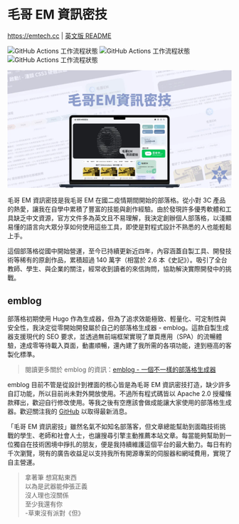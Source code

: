 # 毛哥 EM 資訊密技

<https://emtech.cc> | [英文版 README](README.en.md)

![GitHub Actions 工作流程狀態](https://img.shields.io/github/actions/workflow/status/Edit-Mr/emtech/markdown-validation.yml?label=%F0%9F%93%B0%E6%AA%A2%E6%9F%A5%20Markdown%20%E6%AA%94%E6%A1%88) ![GitHub Actions 工作流程狀態](https://img.shields.io/github/actions/workflow/status/Edit-Mr/emtech/autocorrect.yml?label=%F0%9F%97%BF%E7%9B%A4%E5%8F%A4%E4%B9%8B%E7%99%BD) ![GitHub Actions 工作流程狀態](https://img.shields.io/github/actions/workflow/status/Edit-Mr/emtech/file-size-check.yml?label=%F0%9F%8E%87%E5%9C%96%E7%89%87%E5%A4%A7%E5%B0%8F%E6%AA%A2%E6%9F%A5)

![毛哥 EM 資訊密技 og 圖片](static/img/og.webp)

毛哥 EM 資訊密技是我毛哥 EM 在國二疫情期間開始的部落格。從小對 3C 產品的熱愛，讓我在自學中累積了豐富的技能與創作經驗。由於發現許多優秀軟體和工具缺乏中文資源，官方文件多為英文且不易理解，我決定創辦個人部落格，以淺顯易懂的語言向大眾分享如何使用這些工具，即使是對程式設計不熟悉的人也能輕鬆上手。

這個部落格從國中開始營運，至今已持續更新近四年，內容涵蓋自製工具、開發技術等稀有的原創作品，累積超過 140 萬字（相當於 2.6 本《史記》）。吸引了全台教師、學生、與企業的關注，經常收到讀者的來信詢問，協助解決實際開發中的挑戰。

## emblog

部落格初期使用 Hugo 作為生成器，但為了追求效能極致、輕量化、可定制性與安全性，我決定從零開始開發屬於自己的部落格生成器 - emblog。這款自製生成器支援現代的 SEO 要求，並透過無前端框架實現了單頁應用（SPA）的流暢體驗，達成零等待載入頁面，動畫順暢，還內建了我所需的各項功能，達到極高的客製化標準。

> 閱讀更多關於 emblog 的資訊：[emblog - 一個不一樣的部落格生成器](https://emtech.cc/p/emblog)

emblog 目前不管是從設計到裡面的核心皆是為毛哥 EM 資訊密技打造，缺少許多自訂功能，所以目前尚未對外開放使用。不過所有程式碼皆以 Apache 2.0 授權條款釋出，歡迎自行修改使用。等我之後有空應該會做成能讓大家使用的部落格生成器。歡迎關注我的 [GitHub](https://github.com/Edit-Mr/emtech) 以取得最新消息。

「毛哥 EM 資訊密技」雖然名氣不如知名部落客，但文章總能幫助到面臨技術挑戰的學生、老師和社會人士，也讓搜尋引擎主動推薦本站文章。每當能夠幫助到一位獨自在技術困境中掙扎的朋友，便是我持續維護這個平台的最大動力。每日有約千次瀏覽，現有的廣告收益足以支持我所有開源專案的伺服器和網域費用，實現了自主營運。

> 拿著筆 想寫點東西  
> 以為是武器能伸張正義  
> 沒人理也沒關係  
> 至少我還有你  
> -草東沒有派對《但》
